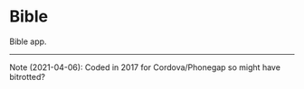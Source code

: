 # Bible
Bible app.

---

Note (2021-04-06): Coded in 2017 for Cordova/Phonegap so might have bitrotted?
